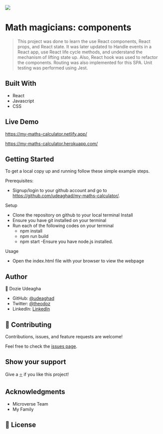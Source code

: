 [![](https://img.shields.io/badge/Microverse-Dozie%20Udeagha-blueviolet)](https://github.com/udeaghad)

# Math magicians: components

>This project was done to learn the use React components, React props, and React state. 
It was later updated to Handle events in a React app, use React life cycle methods, and understand the mechanism of lifting state up. Also, React hook was used to refactor the components. Routing was also implemented for this SPA. Unit testing was performed using Jest.

## Built With

- React
- Javascript
- CSS
## Live Demo

https://my-maths-calculator.netlify.app/

https://my-maths-calculator.herokuapp.com/

## Getting Started

To get a local copy up and running follow these simple example steps.


Prerequisites: 
   - Signup/login to your github account and go to https://github.com/udeaghad/my-maths-calculator/.
   
Setup
   - Clone the repository on github to your local terminal
Install
   - Ensure you have git installed on your terminal
   - Run each of the following codes on your terminal
      -  npm install
      -  npm run build
      -  npm start
   -Ensure you have node.js installed.
  
Usage
   - Open the index.html file with your browser to view the webpage

## Author

👤 Dozie Udeagha

- GitHub: [@udeaghad](https://github.com/udeaghad)
- Twitter: [@theodoz](https://twitter.com/theodoz)
- LinkedIn: [LinkedIn](https://www.linkedin.com/in/dozie-udeagha/)

## 🤝 Contributing

Contributions, issues, and feature requests are welcome!

Feel free to check the [issues page](https://github.com/udeaghad/my-maths-calculator/issues).

## Show your support

Give a [⭐️](https://github.com/udeaghad/my-maths-calculator/stargazers) if you like this project!


## Acknowledgments
- Microverse Team
- My Family

## 📝 License

